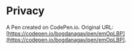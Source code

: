# Privacy

A Pen created on CodePen.io. Original URL: [https://codepen.io/bogdanagav/pen/emOpLBP](https://codepen.io/bogdanagav/pen/emOpLBP).

